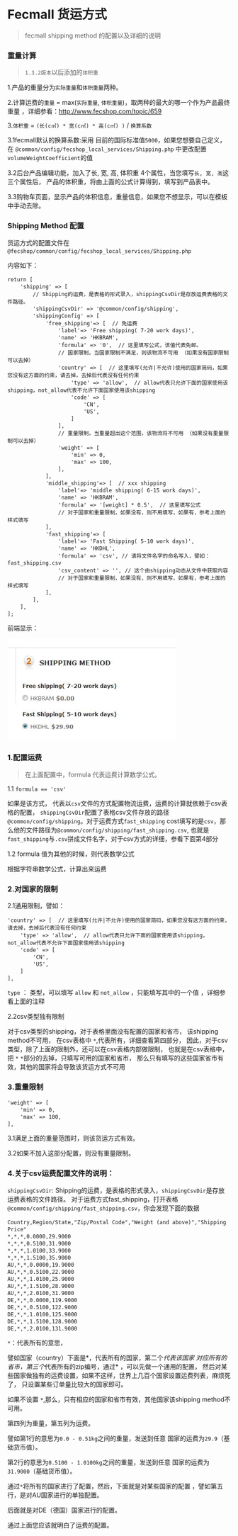 Fecmall 货运方式
===============

> fecmall shipping method 的配置以及详细的说明


### 重量计算 

> `1.3.2版本`以后添加的`体积重`

1.产品的重量分为`实际重量`和`体积重量`两种。

2.计算运费的`重量` = max(`实际重量`, `体积重量`)，取两种的最大的哪一个作为产品最终重量
，详细参看：http://www.fecshop.com/topic/659

3.`体积重` = `(长(c㎡) * 宽(c㎡) * 高(c㎡) )` / `换算系数`

3.1fecmall默认的换算系数:采用
目前的国际标准值`5000`，如果您想要自己定义，在
`@common/config/fecshop_local_services/Shipping.php` 中更改配置
`volumeWeightCoefficient`的值

3.2后台产品编辑功能，加入了长, 宽, 高, 体积重 4个属性，当您填写`长, 宽, 高`这三个属性后，
产品的体积重，将由上面的公式计算得到，填写到产品表中。

3.3购物车页面，显示产品的体积信息，重量信息，如果您不想显示，可以在模板中手动去除。


### Shipping Method 配置

货运方式的配置文件在 
`@fecshop/common/config/fecshop_local_services/Shipping.php`

内容如下：

```
return [
    'shipping' => [
        // Shipping的运费，是表格的形式录入，shippingCsvDir是存放运费表格的文件路径。
        'shippingCsvDir' => '@common/config/shipping',
        'shippingConfig' => [
            'free_shipping'=> [  // 免运费
                'label'=> 'Free shipping( 7-20 work days)',
                'name' => 'HKBRAM',
                'formula' => '0',  // 这里填写公式，该值代表免邮。
                // 国家限制，当国家限制不满足，则该物流不可用 （如果没有国家限制可以去掉）
                'country' => [  // 这里填写(允许|不允许)使用的国家简码，如果您没有这方面的约束，请去掉，去掉后代表没有任何约束
                    'type' => 'allow',  // allow代表只允许下面的国家使用该shipping，not_allow代表不允许下面国家使用该shipping
                    'code' => [
                        'CN',
                        'US',
                    ]
                ],
                // 重量限制，当重量超出这个范围，该物流将不可用 （如果没有重量限制可以去掉）
                'weight' => [
                    'min' => 0,
                    'max' => 100,
                ],
            ],
            'middle_shipping'=> [  // xxx shipping
                'label'=> 'middle shipping( 6-15 work days)',
                'name' => 'HKBRAM',
                'formula' => '[weight] * 0.5',  // 这里填写公式
                // 对于国家和重量限制，如果没有，则不用填写，如果有，参考上面的样式填写
            ],
            'fast_shipping'=> [
                'label'=> 'Fast Shipping( 5-10 work days)',
                'name' => 'HKDHL',
                'formula' => 'csv', // 请将文件名字的命名写入，譬如： fast_shipping.csv
                'csv_content' => '', // 这个由shipping动态从文件中获取内容
                // 对于国家和重量限制，如果没有，则不用填写，如果有，参考上面的样式填写
            ],
        ],
    ],
];
```

前端显示：

![aaa](images/a44.jpg)

### 1.配置运费

> 在上面配置中，formula 代表运费计算数学公式。

1.1 `formula == 'csv'`

如果是该方式，
代表以`csv`文件的方式配置物流运费，运费的计算就依赖于csv表格的配置，
`shippingCsvDir`配置了表格csv文件存放的路径`@common/config/shipping`。对于运费方式`fast_shipping`
cost填写的是`csv`，那么他的文件路径为`@common/config/shipping/fast_shipping.csv`,
也就是`fast_shipping`与`.csv`拼成文件名字，对于csv方式的详细，参看下面第4部分

1.2 formula 值为其他的时候，则代表数学公式

根据字符串数学公式，计算出来运费


### 2.对国家的限制

2.1通用限制，譬如：

```
'country' => [  // 这里填写(允许|不允许)使用的国家简码，如果您没有这方面的约束，请去掉，去掉后代表没有任何约束
    'type' => 'allow',  // allow代表只允许下面的国家使用该shipping，not_allow代表不允许下面国家使用该shipping
    'code' => [
        'CN',
        'US',
    ]
],
```

`type` ： 类型，可以填写 `allow` 和 `not_allow` ，只能填写其中的一个值
，详细参看上面的注释

2.2csv类型独有限制

对于csv类型的shipping，对于表格里面没有配置的国家和省市，
该shipping method不可用，
在csv表格中 `*`,代表所有，详细查看第四部分，
因此，对于csv类型，除了上面的限制外，还可以在csv表格内部做限制，
也就是在csv表格中，把 `*` `*`部分的去掉，只填写可用的国家和省市，
那么只有填写的这些国家省市有效，其他的国家将会导致该货运方式不可用


### 3.重量限制

```
'weight' => [
    'min' => 0,
    'max' => 100,
],
```

3.1满足上面的重量范围时，则该货运方式有效。

3.2如果不加入这部分配置，则没有重量限制。



### 4.关于csv运费配置文件的说明：

`shippingCsvDir`: Shipping的运费，是表格的形式录入，`shippingCsvDir`是存放运费表格的文件路径。
对于运费方式fast_shipping，打开表格`@common/config/shipping/fast_shipping.csv`，你会发现下面的数据

```
Country,Region/State,"Zip/Postal Code","Weight (and above)","Shipping Price"
*,*,*,0.0000,29.9000
*,*,*,0.5100,31.9000
*,*,*,1.0100,33.9000
*,*,*,1.5100,35.9000
AU,*,*,0.0000,19.9000
AU,*,*,0.5100,22.9000
AU,*,*,1.0100,25.9000
AU,*,*,1.5100,28.9000
AU,*,*,2.0100,31.9000
DE,*,*,0.0000,119.9000
DE,*,*,0.5100,122.9000
DE,*,*,1.0100,125.9000
DE,*,*,1.5100,128.9000
DE,*,*,2.0100,131.9000
```

`*`：代表所有的意思，

譬如国家（country）下面是*，代表所有的国家，第二个*代表该国家
对应所有的省市，第三个*代表所有的zip编号，通过* ，可以先做一个通用的配置，
然后对某些国家做独有的运费设置，如果不这样，世界上几百个国家设置运费列表，麻烦死了，
只设置某些订单量比较大的国家即可。

如果不设置 `*`,那么，只有相应的国家和省市有效，其他国家该shipping method不可用。

第四列为重量，第五列为运费。

譬如第1行的意思为`0.0 - 0.51kg`之间的重量，发送到任意
国家的运费为`29.9`（基础货币值）。

第2行的意思为`0.5100 - 1.0100kg`之间的重量，发送到任意
国家的运费为`31.9000`（基础货币值）。


通过`*`将所有的国家进行了配置，然后，下面就是对某些国家的配置
，譬如第五行，是对AU国家进行的单独配置。

后面就是对DE（德国）国家进行的配置。

通过上面您应该就明白了运费的配置。


























